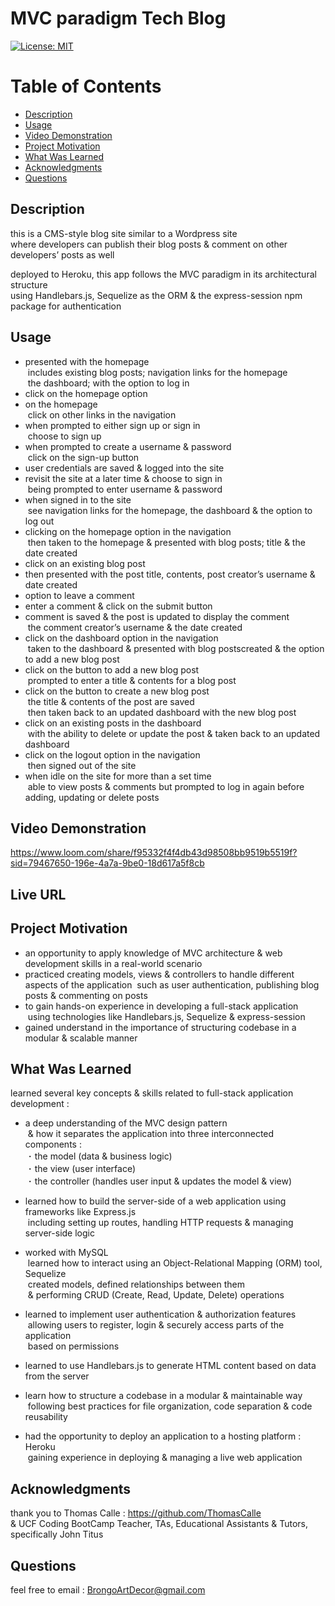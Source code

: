   # MVC paradigm Tech Blog

  [![License: MIT](https://img.shields.io/badge/License-MIT-yellow.svg)](https://opensource.org/licenses/MIT)
  
  # Table of Contents

  * [Description](#description)
  * [Usage](#usage)
  * [Video Demonstration](#video-demonstration)
  * [Project Motivation](#project-motivation)
  * [What Was Learned](#what-was-learned)
  * [Acknowledgments](#acknowledgments)
  * [Questions](#questions)
  
  ## Description

  this is a CMS-style blog site similar to a Wordpress site <br>
  where developers can publish their blog posts & comment on other developers’ posts as well <br>
  
  deployed to Heroku, this app follows the MVC paradigm in its architectural structure <br>
  using Handlebars.js, Sequelize as the ORM & the express-session npm package for authentication
  
  ## Usage 

  - presented with the homepage <br>
  &nbsp;includes existing blog posts; navigation links for the homepage <br>
  &nbsp;the dashboard; with the option to log in <br>
  - click on the homepage option <br>
  - on the homepage <br>
  &nbsp;click on other links in the navigation <br>
  - when prompted to either sign up or sign in <br>
  &nbsp;choose to sign up <br>
  - when prompted to create a username & password <br>
  &nbsp;click on the sign-up button <br>
  - user credentials are saved & logged into the site <br>
  - revisit the site at a later time & choose to sign in <br>
  &nbsp;being prompted to enter username & password <br>
  - when signed in to the site <br>
  &nbsp;see navigation links for the homepage, the dashboard & the option to log out <br>
  - clicking on the homepage option in the navigation <br>
  &nbsp;then taken to the homepage & presented with blog posts; title & the date created <br>
  - click on an existing blog post <br>
  - then presented with the post title, contents, post creator’s username & date created <br>
  - option to leave a comment <br>
  - enter a comment & click on the submit button <br>
  - comment is saved & the post is updated to display the comment <br>
  &nbsp;the comment creator’s username & the date created <br>
  - click on the dashboard option in the navigation <br>
  &nbsp;taken to the dashboard & presented with blog postscreated & the option to add a new blog post <br>
  - click on the button to add a new blog post <br>
  &nbsp;prompted to enter a title & contents for a blog post <br>
  - click on the button to create a new blog post <br>
  &nbsp;the title & contents of the post are saved <br>
  &nbsp;then taken back to an updated dashboard with the new blog post <br>
  - click on an existing posts in the dashboard <br>
  &nbsp;with the ability to delete or update the post & taken back to an updated dashboard <br>
  - click on the logout option in the navigation <br>
  &nbsp;then signed out of the site <br>
  - when idle on the site for more than a set time <br>
  &nbsp;able to view posts & comments but prompted to log in again before adding, updating or delete posts

  ## Video Demonstration

  https://www.loom.com/share/f95332f4f4db43d98508bb9519b5519f?sid=79467650-196e-4a7a-9be0-18d617a5f8cb

  ## Live URL 

  ## Project Motivation

  - an opportunity to apply knowledge of MVC architecture & web development skills in a real-world scenario 
  - practiced creating models, views & controllers to handle different aspects of the application
  &nbsp;such as user authentication, publishing blog posts & commenting on posts
  - to gain hands-on experience in developing a full-stack application 
  &nbsp;using technologies like Handlebars.js, Sequelize & express-session
  - gained understand in the importance of structuring codebase in a modular & scalable manner

  ## What Was Learned

  learned several key concepts & skills related to full-stack application development :

  - a deep understanding of the MVC design pattern  <br>
  &nbsp;& how it separates the application into three interconnected components :  <br>
  &nbsp;･ the model (data & business logic)  <br>
  &nbsp;･ the view (user interface)  <br>
  &nbsp;･ the controller (handles user input & updates the model & view)

  - learned how to build the server-side of a web application using frameworks like Express.js  <br>
  &nbsp;including setting up routes, handling HTTP requests & managing server-side logic  <br>

  - worked with MySQL  <br>
  &nbsp;learned how to interact using an Object-Relational Mapping (ORM) tool, Sequelize  <br>
  &nbsp;created models, defined relationships between them  <br> 
  &nbsp;& performing CRUD (Create, Read, Update, Delete) operations  <br>

  - learned to implement user authentication & authorization features  <br>
  &nbsp;allowing users to register, login & securely access parts of the application  <br> 
  &nbsp;based on permissions

  - learned to use Handlebars.js to generate HTML content based on data from the server

  - learn how to structure a codebase in a modular & maintainable way  <br>
  &nbsp;following best practices for file organization, code separation & code reusability

  - had the opportunity to deploy an application to a hosting platform : Heroku  <br>
  &nbsp;gaining experience in deploying & managing a live web application

  ## Acknowledgments

  thank you to Thomas Calle : https://github.com/ThomasCalle <br>
  & UCF Coding BootCamp Teacher, TAs, Educational Assistants & Tutors, <br>
  specifically John Titus

  ## Questions

  feel free to email : BrongoArtDecor@gmail.com